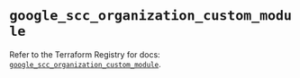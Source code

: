 # `google_scc_organization_custom_module`

Refer to the Terraform Registry for docs: [`google_scc_organization_custom_module`](https://registry.terraform.io/providers/hashicorp/google-beta/6.9.0/docs/resources/google_scc_organization_custom_module).
